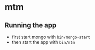 # mtm #

## Running the app ##

* first start mongo with `bin/mongo-start`
* then start the app with `bin/mtm`
